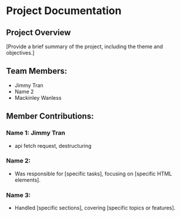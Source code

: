 # Project Documentation

## Project Overview

[Provide a brief summary of the project, including the theme and objectives.]

## Team Members:

-   Jimmy Tran
-   Name 2
-   Mackinley Wanless

## Member Contributions:

### Name 1: Jimmy Tran

-   api fetch request, destructuring

### Name 2:

-   Was responsible for [specific tasks], focusing on [specific HTML elements].

### Name 3:

-   Handled [specific sections], covering [specific topics or features].